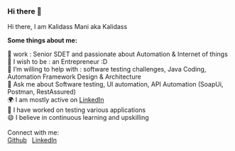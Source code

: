 ### Hi there 👋

Hi there, I am Kalidass Mani aka Kalidass 

**Some things about me:**

🔭 work : Senior SDET and passionate about Automation & Internet of things <br/>
🌱 I wish to be : an Entrepreneur  :D <br/>
🤔 I’m willing to help with : software testing challenges, Java Coding, Automation Framework Design & Architecture<br/>
💬 Ask me about Software testing, UI automation, API Automation (SoapUi, Postman, RestAssured)<br/>
🌍 I am mostly active on [LinkedIn](https://www.linkedin.com/in/kalidassmani/)<br/>
💬 I have worked on testing various applications <br/>
😄 I believe in continuous learning and upskilling<br/>
<br/>
Connect with me:<br/>
[Github](https://github.com/dasschamp) &nbsp;  [LinkedIn](https://www.linkedin.com/in/kalidassmani/)
